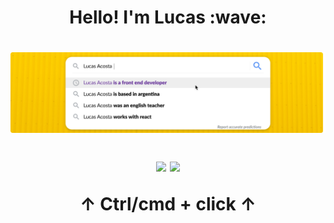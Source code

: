 <h1 align="center"> Hello! I'm Lucas :wave: <h1>

![Lucas Acosta's banner](https://github.com/lucasacostaa/lucasacostaa/raw/main/assets/header-banner-4.png)

<p align="center">
  <a href="https://www.linkedin.com/in/lucasuracosta/" target="_blank"><img target="_blank" src="https://img.shields.io/badge/LinkedIn-0077B5?style=for-the-badge&logo=linkedin&logoColor=white"/></a>
  <a href="https://wa.link/o56y9p"><img src="https://img.shields.io/badge/WhatsApp-25D366?style=for-the-badge&logo=whatsapp&logoColor=white"/></a>
</p>
<p align="center">↑ Ctrl/cmd + click ↑
</p>

<!---
lucasacostaa/lucasacostaa is a ✨ special ✨ repository because its `README.md` (this file) appears on your GitHub profile.
You can click the Preview link to take a look at your changes.
--->

